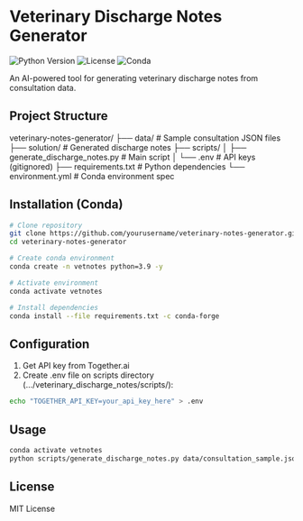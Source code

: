 # Veterinary Discharge Notes Generator

![Python Version](https://img.shields.io/badge/python-3.9%2B-blue)
![License](https://img.shields.io/badge/license-MIT-green)
![Conda](https://img.shields.io/badge/conda-supported-brightgreen)

An AI-powered tool for generating veterinary discharge notes from consultation data.

## Project Structure

veterinary-notes-generator/
├── data/ # Sample consultation JSON files
├── solution/ # Generated discharge notes
├── scripts/
│ ├── generate_discharge_notes.py # Main script
│ └── .env # API keys (gitignored)
├── requirements.txt # Python dependencies
└── environment.yml # Conda environment spec

## Installation (Conda)

```bash
# Clone repository
git clone https://github.com/yourusername/veterinary-notes-generator.git
cd veterinary-notes-generator

# Create conda environment
conda create -n vetnotes python=3.9 -y

# Activate environment
conda activate vetnotes

# Install dependencies
conda install --file requirements.txt -c conda-forge
```

## Configuration

1. Get API key from Together.ai
2. Create .env file on scripts directory (.../veterinary_discharge_notes/scripts/):

```bash
echo "TOGETHER_API_KEY=your_api_key_here" > .env
```

## Usage 

```bash
conda activate vetnotes
python scripts/generate_discharge_notes.py data/consultation_sample.json
```

## License

MIT License
